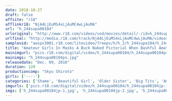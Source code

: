 ```yaml
---
date: 2018-10-27
draft: false
affsite: "r18"
afflinkr18: "NjA4LjEuMS4xLjAuMC4wLjAuMA"
url: "h_244supa00104"
urloriginal: "http://www.r18.com/videos/vod/movies/detail/-/id=h_244supa00104"
urlfinal: "http://media.r18.com/track/NjA4LjEuMS4xLjAuMC4wLjAuMA/videos/vod/movies/detail/-/id=h_244supa00104"
samplevid: "awspv3001.r18.com/litevideo/freepv/h/h_2/h_244supa104/h_244supa104_dmb_w.mp4"
title: "Amateur Girls In Masks A Buck Naked Pictorial When Bashful Amateur Girls Are Wearing Masks, How Far Will They Go!?"
mainimgurl: "pics.r18.com/digital/video/h_244supa00104/h_244supa00104ps.jpg"
mainimgs: "h_244supa00104ps.jpg"
releasedate: "Dec. 09, 2016"
duration: 120
productioncomp: "Skyu Shiroto"
girls: ['----']
categories: ['Shame', 'Beautiful Girl', 'Older Sister', 'Big Tits', 'Amateur', 'Hi-Def']
imgurls: ['pics.r18.com/digital/video/h_244supa00104/h_244supa00104jp-1.jpg', 'pics.r18.com/digital/video/h_244supa00104/h_244supa00104jp-2.jpg', 'pics.r18.com/digital/video/h_244supa00104/h_244supa00104jp-3.jpg', 'pics.r18.com/digital/video/h_244supa00104/h_244supa00104jp-4.jpg', 'pics.r18.com/digital/video/h_244supa00104/h_244supa00104jp-5.jpg', 'pics.r18.com/digital/video/h_244supa00104/h_244supa00104jp-6.jpg', 'pics.r18.com/digital/video/h_244supa00104/h_244supa00104jp-7.jpg', 'pics.r18.com/digital/video/h_244supa00104/h_244supa00104jp-8.jpg', 'pics.r18.com/digital/video/h_244supa00104/h_244supa00104jp-9.jpg', 'pics.r18.com/digital/video/h_244supa00104/h_244supa00104jp-10.jpg', 'pics.r18.com/digital/video/h_244supa00104/h_244supa00104jp-11.jpg', 'pics.r18.com/digital/video/h_244supa00104/h_244supa00104jp-12.jpg', 'pics.r18.com/digital/video/h_244supa00104/h_244supa00104jp-13.jpg', 'pics.r18.com/digital/video/h_244supa00104/h_244supa00104jp-14.jpg', 'pics.r18.com/digital/video/h_244supa00104/h_244supa00104jp-15.jpg', 'pics.r18.com/digital/video/h_244supa00104/h_244supa00104jp-16.jpg', 'pics.r18.com/digital/video/h_244supa00104/h_244supa00104jp-17.jpg', 'pics.r18.com/digital/video/h_244supa00104/h_244supa00104jp-18.jpg', 'pics.r18.com/digital/video/h_244supa00104/h_244supa00104jp-19.jpg', 'pics.r18.com/digital/video/h_244supa00104/h_244supa00104jp-20.jpg']
imgs: ['h_244supa00104jp-1.jpg', 'h_244supa00104jp-2.jpg', 'h_244supa00104jp-3.jpg', 'h_244supa00104jp-4.jpg', 'h_244supa00104jp-5.jpg', 'h_244supa00104jp-6.jpg', 'h_244supa00104jp-7.jpg', 'h_244supa00104jp-8.jpg', 'h_244supa00104jp-9.jpg', 'h_244supa00104jp-10.jpg', 'h_244supa00104jp-11.jpg', 'h_244supa00104jp-12.jpg', 'h_244supa00104jp-13.jpg', 'h_244supa00104jp-14.jpg', 'h_244supa00104jp-15.jpg', 'h_244supa00104jp-16.jpg', 'h_244supa00104jp-17.jpg', 'h_244supa00104jp-18.jpg', 'h_244supa00104jp-19.jpg', 'h_244supa00104jp-20.jpg']
---
```

